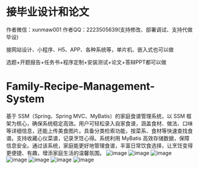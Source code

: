 # 接毕业设计和论文
作者微信：xunmaw001  作者QQ：2223505639(支持修改、部署调试、支持代做毕设)

接网站设计、小程序、H5、APP、各种系统等，单片机、嵌入式也可以做

选题+开题报告+任务书+程序定制+安装测试+论文+答辩PPT都可以做
# Family-Recipe-Management-System
基于 SSM（Spring、Spring MVC、MyBatis）的家庭食谱管理系统，以 SSM 框架为核心，确保系统稳定高效。用户可轻松录入自家食谱，涵盖食材、做法、口味等详细信息，还能上传美食图片。具备分类检索功能，按菜系、食材等快速查找食谱。支持收藏心仪菜谱，记录烹饪心得。系统利用 MyBatis 高效存储数据，保障信息安全。通过该系统，家庭能更好地管理食谱，丰富日常饮食选择，让烹饪变得更便捷、有趣，增添家庭生活的温馨氛围。 
![image](https://github.com/user-attachments/assets/583949b4-dd3c-4a7a-b29c-f34e4d3d7251)
![image](https://github.com/user-attachments/assets/46580ddf-7ad9-4e4b-9b79-6f4779166356)
![image](https://github.com/user-attachments/assets/e92def2f-3979-4ef5-8d68-cc8f5f06f95f)
![image](https://github.com/user-attachments/assets/7c582ae6-ff11-4953-9c5f-1a655343b211)
![image](https://github.com/user-attachments/assets/bcdb54ce-ed71-484f-b8c8-ff59fbfe6349)
![image](https://github.com/user-attachments/assets/a9be90fc-517b-469c-928f-c4eaa268eec5)
![image](https://github.com/user-attachments/assets/5c24baec-1030-45ed-a321-22079985775e)
